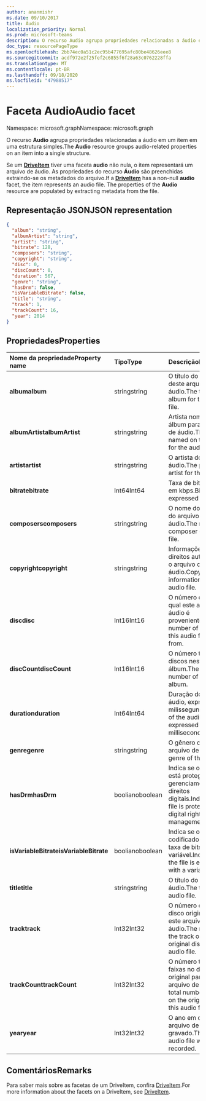 ```yaml
---
author: ananmishr
ms.date: 09/10/2017
title: Áudio
localization_priority: Normal
ms.prod: microsoft-teams
description: O recurso Audio agrupa propriedades relacionadas a áudio em um item em uma estrutura simples.
doc_type: resourcePageType
ms.openlocfilehash: 2bb74ec0a51c2ec95b477695afc80be48626eee8
ms.sourcegitcommit: acdf972e2f25fef2c6855f6f28a63c0762228ffa
ms.translationtype: MT
ms.contentlocale: pt-BR
ms.lasthandoff: 09/18/2020
ms.locfileid: "47988517"
---
```

# <a name="audio-facet"></a><span data-ttu-id="0bf70-103">Faceta Audio</span><span class="sxs-lookup"><span data-stu-id="0bf70-103">Audio facet</span></span>

<span data-ttu-id="0bf70-104">Namespace: microsoft.graph</span><span class="sxs-lookup"><span data-stu-id="0bf70-104">Namespace: microsoft.graph</span></span>

<span data-ttu-id="0bf70-105">O recurso **Audio** agrupa propriedades relacionadas a áudio em um item em uma estrutura simples.</span><span class="sxs-lookup"><span data-stu-id="0bf70-105">The **Audio** resource groups audio-related properties on an item into a single structure.</span></span>

<span data-ttu-id="0bf70-p101">Se um [**DriveItem**](driveitem.md) tiver uma faceta **audio** não nula, o item representará um arquivo de áudio. As propriedades do recurso **Áudio** são preenchidas extraindo-se os metadados do arquivo.</span><span class="sxs-lookup"><span data-stu-id="0bf70-p101">If a [**DriveItem**](driveitem.md) has a non-null **audio** facet, the item represents an audio file. The properties of the **Audio** resource are populated by extracting metadata from the file.</span></span> 

## <a name="json-representation"></a><span data-ttu-id="0bf70-108">Representação JSON</span><span class="sxs-lookup"><span data-stu-id="0bf70-108">JSON representation</span></span>

<!-- { "blockType": "resource", "@odata.type": "microsoft.graph.audio" } -->
```json
{
  "album": "string",
  "albumArtist": "string",
  "artist": "string",
  "bitrate": 128,
  "composers": "string",
  "copyright": "string",
  "disc": 0,
  "discCount": 0,
  "duration": 567,
  "genre": "string",
  "hasDrm": false,
  "isVariableBitrate": false,
  "title": "string",
  "track": 1,
  "trackCount": 16,
  "year": 2014
}
```

## <a name="properties"></a><span data-ttu-id="0bf70-109">Propriedades</span><span class="sxs-lookup"><span data-stu-id="0bf70-109">Properties</span></span>

| <span data-ttu-id="0bf70-110">Nome da propriedade</span><span class="sxs-lookup"><span data-stu-id="0bf70-110">Property name</span></span>         | <span data-ttu-id="0bf70-111">Tipo</span><span class="sxs-lookup"><span data-stu-id="0bf70-111">Type</span></span>    | <span data-ttu-id="0bf70-112">Descrição</span><span class="sxs-lookup"><span data-stu-id="0bf70-112">Description</span></span>                                                          |
|:----------------------|:--------|:---------------------------------------------------------------------|
| <span data-ttu-id="0bf70-113">**album**</span><span class="sxs-lookup"><span data-stu-id="0bf70-113">**album**</span></span>             | <span data-ttu-id="0bf70-114">string</span><span class="sxs-lookup"><span data-stu-id="0bf70-114">string</span></span>  | <span data-ttu-id="0bf70-115">O título do álbum deste arquivo de áudio.</span><span class="sxs-lookup"><span data-stu-id="0bf70-115">The title of the album for this audio file.</span></span>                          |
| <span data-ttu-id="0bf70-116">**albumArtist**</span><span class="sxs-lookup"><span data-stu-id="0bf70-116">**albumArtist**</span></span>       | <span data-ttu-id="0bf70-117">string</span><span class="sxs-lookup"><span data-stu-id="0bf70-117">string</span></span>  | <span data-ttu-id="0bf70-118">Artista nomeado no álbum para o arquivo de áudio.</span><span class="sxs-lookup"><span data-stu-id="0bf70-118">The artist named on the album for the audio file.</span></span>                    |
| <span data-ttu-id="0bf70-119">**artist**</span><span class="sxs-lookup"><span data-stu-id="0bf70-119">**artist**</span></span>            | <span data-ttu-id="0bf70-120">string</span><span class="sxs-lookup"><span data-stu-id="0bf70-120">string</span></span>  | <span data-ttu-id="0bf70-121">O artista do arquivo de áudio.</span><span class="sxs-lookup"><span data-stu-id="0bf70-121">The performing artist for the audio file.</span></span>                            |
| <span data-ttu-id="0bf70-122">**bitrate**</span><span class="sxs-lookup"><span data-stu-id="0bf70-122">**bitrate**</span></span>           | <span data-ttu-id="0bf70-123">Int64</span><span class="sxs-lookup"><span data-stu-id="0bf70-123">Int64</span></span>   | <span data-ttu-id="0bf70-124">Taxa de bits expressa em kbps.</span><span class="sxs-lookup"><span data-stu-id="0bf70-124">Bitrate expressed in kbps.</span></span>                                           |
| <span data-ttu-id="0bf70-125">**composers**</span><span class="sxs-lookup"><span data-stu-id="0bf70-125">**composers**</span></span>         | <span data-ttu-id="0bf70-126">string</span><span class="sxs-lookup"><span data-stu-id="0bf70-126">string</span></span>  | <span data-ttu-id="0bf70-127">O nome do compositor do arquivo de áudio.</span><span class="sxs-lookup"><span data-stu-id="0bf70-127">The name of the composer of the audio file.</span></span>                          |
| <span data-ttu-id="0bf70-128">**copyright**</span><span class="sxs-lookup"><span data-stu-id="0bf70-128">**copyright**</span></span>         | <span data-ttu-id="0bf70-129">string</span><span class="sxs-lookup"><span data-stu-id="0bf70-129">string</span></span>  | <span data-ttu-id="0bf70-130">Informações de direitos autorais para o arquivo de áudio.</span><span class="sxs-lookup"><span data-stu-id="0bf70-130">Copyright information for the audio file.</span></span>                            |
| <span data-ttu-id="0bf70-131">**disc**</span><span class="sxs-lookup"><span data-stu-id="0bf70-131">**disc**</span></span>              | <span data-ttu-id="0bf70-132">Int16</span><span class="sxs-lookup"><span data-stu-id="0bf70-132">Int16</span></span>   | <span data-ttu-id="0bf70-133">O número do disco do qual este arquivo de áudio é proveniente.</span><span class="sxs-lookup"><span data-stu-id="0bf70-133">The number of the disc this audio file came from.</span></span>                    |
| <span data-ttu-id="0bf70-134">**discCount**</span><span class="sxs-lookup"><span data-stu-id="0bf70-134">**discCount**</span></span>         | <span data-ttu-id="0bf70-135">Int16</span><span class="sxs-lookup"><span data-stu-id="0bf70-135">Int16</span></span>   | <span data-ttu-id="0bf70-136">O número total de discos neste álbum.</span><span class="sxs-lookup"><span data-stu-id="0bf70-136">The total number of discs in this album.</span></span>                             |
| <span data-ttu-id="0bf70-137">**duration**</span><span class="sxs-lookup"><span data-stu-id="0bf70-137">**duration**</span></span>          | <span data-ttu-id="0bf70-138">Int64</span><span class="sxs-lookup"><span data-stu-id="0bf70-138">Int64</span></span>   | <span data-ttu-id="0bf70-139">Duração do arquivo de áudio, expressa em milissegundos</span><span class="sxs-lookup"><span data-stu-id="0bf70-139">Duration of the audio file, expressed in milliseconds</span></span>                |
| <span data-ttu-id="0bf70-140">**genre**</span><span class="sxs-lookup"><span data-stu-id="0bf70-140">**genre**</span></span>             | <span data-ttu-id="0bf70-141">string</span><span class="sxs-lookup"><span data-stu-id="0bf70-141">string</span></span>  | <span data-ttu-id="0bf70-142">O gênero deste arquivo de áudio.</span><span class="sxs-lookup"><span data-stu-id="0bf70-142">The genre of this audio file.</span></span>                                        |
| <span data-ttu-id="0bf70-143">**hasDrm**</span><span class="sxs-lookup"><span data-stu-id="0bf70-143">**hasDrm**</span></span>            | <span data-ttu-id="0bf70-144">booliano</span><span class="sxs-lookup"><span data-stu-id="0bf70-144">boolean</span></span> | <span data-ttu-id="0bf70-145">Indica se o arquivo está protegido com o gerenciamento de direitos digitais.</span><span class="sxs-lookup"><span data-stu-id="0bf70-145">Indicates if the file is protected with digital rights management.</span></span>   |
| <span data-ttu-id="0bf70-146">**isVariableBitrate**</span><span class="sxs-lookup"><span data-stu-id="0bf70-146">**isVariableBitrate**</span></span> | <span data-ttu-id="0bf70-147">booliano</span><span class="sxs-lookup"><span data-stu-id="0bf70-147">boolean</span></span> | <span data-ttu-id="0bf70-148">Indica se o arquivo é codificado com uma taxa de bits variável.</span><span class="sxs-lookup"><span data-stu-id="0bf70-148">Indicates if the file is encoded with a variable bitrate.</span></span>            |
| <span data-ttu-id="0bf70-149">**title**</span><span class="sxs-lookup"><span data-stu-id="0bf70-149">**title**</span></span>             | <span data-ttu-id="0bf70-150">string</span><span class="sxs-lookup"><span data-stu-id="0bf70-150">string</span></span>  | <span data-ttu-id="0bf70-151">O título do arquivo de áudio.</span><span class="sxs-lookup"><span data-stu-id="0bf70-151">The title of the audio file.</span></span>                                         |
| <span data-ttu-id="0bf70-152">**track**</span><span class="sxs-lookup"><span data-stu-id="0bf70-152">**track**</span></span>             | <span data-ttu-id="0bf70-153">Int32</span><span class="sxs-lookup"><span data-stu-id="0bf70-153">Int32</span></span>   | <span data-ttu-id="0bf70-154">O número da faixa no disco original para este arquivo de áudio.</span><span class="sxs-lookup"><span data-stu-id="0bf70-154">The number of the track on the original disc for this audio file.</span></span>    |
| <span data-ttu-id="0bf70-155">**trackCount**</span><span class="sxs-lookup"><span data-stu-id="0bf70-155">**trackCount**</span></span>        | <span data-ttu-id="0bf70-156">Int32</span><span class="sxs-lookup"><span data-stu-id="0bf70-156">Int32</span></span>   | <span data-ttu-id="0bf70-157">O número total de faixas no disco original para este arquivo de áudio.</span><span class="sxs-lookup"><span data-stu-id="0bf70-157">The total number of tracks on the original disc for this audio file.</span></span> |
| <span data-ttu-id="0bf70-158">**year**</span><span class="sxs-lookup"><span data-stu-id="0bf70-158">**year**</span></span>              | <span data-ttu-id="0bf70-159">Int32</span><span class="sxs-lookup"><span data-stu-id="0bf70-159">Int32</span></span>   | <span data-ttu-id="0bf70-160">O ano em que o arquivo de áudio foi gravado.</span><span class="sxs-lookup"><span data-stu-id="0bf70-160">The year the audio file was recorded.</span></span>                                |

[item-resource]: ../resources/driveitem.md

## <a name="remarks"></a><span data-ttu-id="0bf70-161">Comentários</span><span class="sxs-lookup"><span data-stu-id="0bf70-161">Remarks</span></span>

<span data-ttu-id="0bf70-162">Para saber mais sobre as facetas de um DriveItem, confira [DriveItem](driveitem.md).</span><span class="sxs-lookup"><span data-stu-id="0bf70-162">For more information about the facets on a DriveItem, see [DriveItem](driveitem.md).</span></span>

<!-- {
  "type": "#page.annotation",
  "description": "The audio facet provides information about music or audio metadata.",
  "keywords": "music,audio,metadata,onedrive",
  "section": "documentation",
  "tocPath": "Facets/Audio"
} -->

